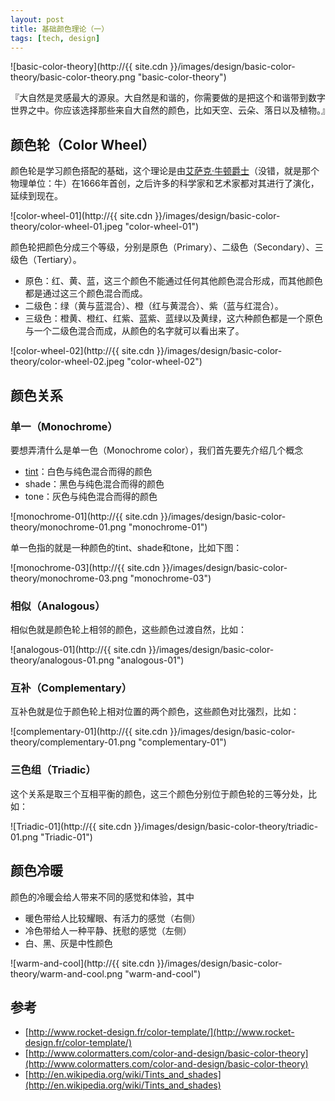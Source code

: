 ```yaml
---
layout: post
title: 基础颜色理论（一）
tags: [tech, design]
---
```


![basic-color-theory](http://{{ site.cdn }}/images/design/basic-color-theory/basic-color-theory.png "basic-color-theory")

『大自然是灵感最大的源泉。大自然是和谐的，你需要做的是把这个和谐带到数字世界之中。你应该选择那些来自大自然的颜色，比如天空、云朵、落日以及植物。』

## 颜色轮（Color Wheel）
颜色轮是学习颜色搭配的基础，这个理论是由[艾萨克·牛顿爵士](http://zh.wikipedia.org/wiki/%E8%89%BE%E8%90%A8%E5%85%8B%C2%B7%E7%89%9B%E9%A1%BF)（没错，就是那个物理单位：牛）在1666年首创，之后许多的科学家和艺术家都对其进行了演化，延续到现在。

![color-wheel-01](http://{{ site.cdn }}/images/design/basic-color-theory/color-wheel-01.jpeg "color-wheel-01")

颜色轮把颜色分成三个等级，分别是原色（Primary）、二级色（Secondary）、三级色（Tertiary）。

* 原色：红、黄、蓝，这三个颜色不能通过任何其他颜色混合形成，而其他颜色都是通过这三个颜色混合而成。
* 二级色：绿（黄与蓝混合）、橙（红与黄混合）、紫（蓝与红混合）。
* 三级色：橙黄、橙红、红紫、蓝紫、蓝绿以及黄绿，这六种颜色都是一个原色与一个二级色混合而成，从颜色的名字就可以看出来了。

![color-wheel-02](http://{{ site.cdn }}/images/design/basic-color-theory/color-wheel-02.jpeg "color-wheel-02")

## 颜色关系

###  单一（Monochrome）

要想弄清什么是单一色（Monochrome color），我们首先要先介绍几个概念

* [tint](http://en.wikipedia.org/wiki/Tints_and_shades)：白色与纯色混合而得的颜色
* shade：黑色与纯色混合而得的颜色
* tone：灰色与纯色混合而得的颜色

![monochrome-01](http://{{ site.cdn }}/images/design/basic-color-theory/monochrome-01.png "monochrome-01")

单一色指的就是一种颜色的tint、shade和tone，比如下图：

![monochrome-03](http://{{ site.cdn }}/images/design/basic-color-theory/monochrome-03.png "monochrome-03")

###  相似（Analogous）

相似色就是颜色轮上相邻的颜色，这些颜色过渡自然，比如：

![analogous-01](http://{{ site.cdn }}/images/design/basic-color-theory/analogous-01.png "analogous-01")

###  互补（Complementary）

互补色就是位于颜色轮上相对位置的两个颜色，这些颜色对比强烈，比如：

![complementary-01](http://{{ site.cdn }}/images/design/basic-color-theory/complementary-01.png "complementary-01")

###  三色组（Triadic）

这个关系是取三个互相平衡的颜色，这三个颜色分别位于颜色轮的三等分处，比如：

![Triadic-01](http://{{ site.cdn }}/images/design/basic-color-theory/triadic-01.png "Triadic-01")

## 颜色冷暖

颜色的冷暖会给人带来不同的感觉和体验，其中

* 暖色带给人比较耀眼、有活力的感觉（右侧）
* 冷色带给人一种平静、抚慰的感觉（左侧）
* 白、黑、灰是中性颜色

![warm-and-cool](http://{{ site.cdn }}/images/design/basic-color-theory/warm-and-cool.png "warm-and-cool")

## 参考
* [http://www.rocket-design.fr/color-template/](http://www.rocket-design.fr/color-template/)
* [http://www.colormatters.com/color-and-design/basic-color-theory](http://www.colormatters.com/color-and-design/basic-color-theory)
* [http://en.wikipedia.org/wiki/Tints_and_shades](http://en.wikipedia.org/wiki/Tints_and_shades)
